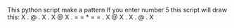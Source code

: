 This python script make a pattern
If you enter number 5 this script will draw this:
X . @ . X 
. X @ X . 
= = * = = 
. X @ X . 
X . @ . X
